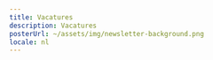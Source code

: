 ```yaml
---
title: Vacatures
description: Vacatures
posterUrl: ~/assets/img/newsletter-background.png
locale: nl
---
```


<br>
<br>
<br>

<!-- <p>Op dit moment zijn er geen vacatures.</p> -->
<!--job-alert
pdf="20231211-vgl_examen_referendarissen_NL.pdf"
description="Vergelijkend examen met het oog op de samenstelling van een wervingsreserve voor het ambt van Nederlandstalig referendaris"
lang="nl"
:d1z="new Date('12-11-2023')"
:d2z="new Date('01-31-2024')">
</job-alert-->

<job-alert
pdf="20240612-selectieprocedure-administratief-beheerder_NL.pdf"
description="Organisatie van een selectieprocedure voor de aanwerving op contractuele basis voor onbepaalde duur of de detachering van een Nederlandstalig administratief beheerder Personeelsbeleid (niveau B) (m/v/x)"
lang="nl"
:d1z="new Date('07-15-2024')"
:d2z="new Date('09-16-2024')">
</job-alert>

<job-alert
pdf="20240131-selectieproef_adjunct-secretarissen_N__NL.pdf"
description="Organisatie van een selectieproef met het oog op de samenstelling van een wervingsreserve van Nederlandstalige adjunct-secretarissen (M/V/X) in contractueel verband voor verschillende diensten van het Grondwettelijk Hof"
lang="nl"
:d1z="new Date('01-31-2024')"
:d2z="new Date('02-26-2024')">
</job-alert>

<job-alert
pdf="20230630-vergelijkend_examen_2023_referendarissen_FR.pdf"
description="Organisatie van een vergelijkend examen met het oog op de samenstelling van een wervingsreserve voor het ambt van Franstalig referendaris (M/V/X)"
lang="nl"
:d1z="new Date('06-29-2023')"
:d2z="new Date('09-20-2023')">
</job-alert>

<job-alert
pdf="20230705-vergelijkend_examen_attaché_vertaaldienst_FR.pdf"
description="Vergelijkend examen georganiseerd met het oog op de aanwerving van een contractuele Franstalige vertaler (M/V/X) (vervangingsovereenkomst van negen maanden, met uitzicht op een overeenkomst van onbepaalde duur) en met het oog op de samenstelling van een wervingsreserve"
lang="nl"
:d1z="new Date('06-29-2023')"
:d2z="new Date('09-16-2023')">
</job-alert>

<job-alert
pdf="20230717-selectieprocedure_jurist_bibliotheek-NL.pdf"
description="Organisatie van een selectieprocedure voor de aanwerving op contractuele basis van onbepaalde duur van een Franstalige attaché (jurist) (M/V/X) voor de Dienst Bibliotheek en Documentatie"
lang="nl"
:d1z="new Date('06-29-2023')"
:d2z="new Date('09-16-2023')">
</job-alert>

<!-- 
<job-alert
pdf="vertaler-okt2021.pdf"
description="test +++++++++ Aanwerving van Nederlandstalige Vertalers (M/V/X)"
lang='nl'
d1z="01-10-2000"
d2z="12-15-2021">
</job-alert>  
-->

<!--
<job-alert
pdf="SelAdjSecr-2021-Vacature.pdf"
description="test +++++++++ Aanwerving van Nederlandstalige Adjunct-Secretarissen (M/V/X)"
lang='nl'
d1z="12-31-2000"
d2z="01-10-2021">
</job-alert>
-->
